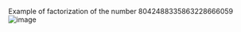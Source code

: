 Example of factorization of the number 8042488335863228666059
![image](https://user-images.githubusercontent.com/64104945/118373498-e036c980-b5bf-11eb-9978-1b32f2c06a17.png)
<!-- ![image](https://user-images.githubusercontent.com/64104945/118373527-196f3980-b5c0-11eb-9b0d-a9e674895f8a.png) -->
